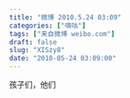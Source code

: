 ```yaml
---
title: "微博 2010.5.24 03:09"
categories: ["嘀咕"]
tags: ["来自微博 weibo.com"]
draft: false
slug: "XISzy8"
date: "2010-05-24 03:09:00"
---
```


<p>孩子们，他们</p>
